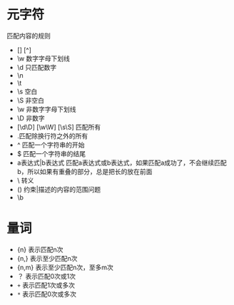 # 元字符

匹配内容的规则

+ [] [^]
+ \w  数字字母下划线
+ \d   只匹配数字
+ \n
+ \t
+ \s   空白
+ \S   非空白
+ \w  非数字字母下划线
+ \D  非数字
+ [\d\D] [\w\W] [\s\S]  匹配所有
+ .匹配除换行符之外的所有
+ ^ 匹配一个字符串的开始
+ $ 匹配一个字符串的结尾
+ a表达式|b表达式  匹配a表达式或b表达式，如果匹配a成功了，不会继续匹配b，所以如果有重叠的部分，总是把长的放在前面
+ \  转义
+ ()  约束|描述的内容的范围问题
+ \b

# 量词

+ {n}  表示匹配n次
+ {n,}  表示至少匹配n次
+ {n,m} 表示至少匹配n次，至多m次
+ ？  表示匹配0次或1次
+ `+` 表示匹配1次或多次
+ `*` 表示匹配0次或多次